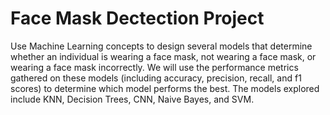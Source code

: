 # Face Mask Dectection Project
 Use Machine Learning concepts to design several models that determine whether an individual is wearing a face mask, not wearing a face mask, or wearing a face mask incorrectly. We will use the performance metrics gathered on these models (including accuracy, precision, recall, and f1 scores) to determine which model performs the best. The models explored include KNN, Decision Trees, CNN, Naive Bayes, and SVM. 

